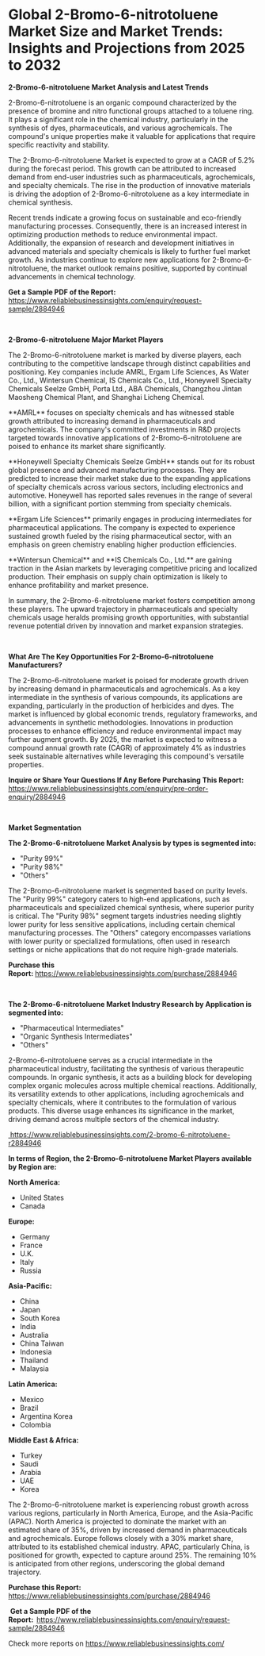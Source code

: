 <p><h1>Global 2-Bromo-6-nitrotoluene Market Size and Market Trends: Insights and Projections from 2025 to 2032</h1></p><p><strong>2-Bromo-6-nitrotoluene Market Analysis and Latest Trends</strong></p>
<p><p>2-Bromo-6-nitrotoluene is an organic compound characterized by the presence of bromine and nitro functional groups attached to a toluene ring. It plays a significant role in the chemical industry, particularly in the synthesis of dyes, pharmaceuticals, and various agrochemicals. The compound's unique properties make it valuable for applications that require specific reactivity and stability.</p><p>The 2-Bromo-6-nitrotoluene Market is expected to grow at a CAGR of 5.2% during the forecast period. This growth can be attributed to increased demand from end-user industries such as pharmaceuticals, agrochemicals, and specialty chemicals. The rise in the production of innovative materials is driving the adoption of 2-Bromo-6-nitrotoluene as a key intermediate in chemical synthesis.</p><p>Recent trends indicate a growing focus on sustainable and eco-friendly manufacturing processes. Consequently, there is an increased interest in optimizing production methods to reduce environmental impact. Additionally, the expansion of research and development initiatives in advanced materials and specialty chemicals is likely to further fuel market growth. As industries continue to explore new applications for 2-Bromo-6-nitrotoluene, the market outlook remains positive, supported by continual advancements in chemical technology.</p></p>
<p><strong>Get a Sample PDF of the Report:&nbsp;</strong> <a href="https://www.reliablebusinessinsights.com/enquiry/request-sample/2884946?utm_campaign=2662&utm_medium=2&utm_source=Github&utm_content=ia&utm_term=13032025&utm_id=2-bromo-6-nitrotoluene">https://www.reliablebusinessinsights.com/enquiry/request-sample/2884946</a></p>
<p>&nbsp;</p>
<p><strong>2-Bromo-6-nitrotoluene Major Market Players</strong></p>
<p><p>The 2-Bromo-6-nitrotoluene market is marked by diverse players, each contributing to the competitive landscape through distinct capabilities and positioning. Key companies include AMRL, Ergam Life Sciences, As Water Co., Ltd., Wintersun Chemical, IS Chemicals Co., Ltd., Honeywell Specialty Chemicals Seelze GmbH, Porta Ltd., ABA Chemicals, Changzhou Jintan Maosheng Chemical Plant, and Shanghai Licheng Chemical.</p><p>**AMRL** focuses on specialty chemicals and has witnessed stable growth attributed to increasing demand in pharmaceuticals and agrochemicals. The company's committed investments in R&D projects targeted towards innovative applications of 2-Bromo-6-nitrotoluene are poised to enhance its market share significantly.</p><p>**Honeywell Specialty Chemicals Seelze GmbH** stands out for its robust global presence and advanced manufacturing processes. They are predicted to increase their market stake due to the expanding applications of specialty chemicals across various sectors, including electronics and automotive. Honeywell has reported sales revenues in the range of several billion, with a significant portion stemming from specialty chemicals.</p><p>**Ergam Life Sciences** primarily engages in producing intermediates for pharmaceutical applications. The company is expected to experience sustained growth fueled by the rising pharmaceutical sector, with an emphasis on green chemistry enabling higher production efficiencies.</p><p>**Wintersun Chemical** and **IS Chemicals Co., Ltd.** are gaining traction in the Asian markets by leveraging competitive pricing and localized production. Their emphasis on supply chain optimization is likely to enhance profitability and market presence.</p><p>In summary, the 2-Bromo-6-nitrotoluene market fosters competition among these players. The upward trajectory in pharmaceuticals and specialty chemicals usage heralds promising growth opportunities, with substantial revenue potential driven by innovation and market expansion strategies.</p></p>
<p>&nbsp;</p>
<p><strong>What Are The Key Opportunities For 2-Bromo-6-nitrotoluene Manufacturers?</strong></p>
<p><p>The 2-Bromo-6-nitrotoluene market is poised for moderate growth driven by increasing demand in pharmaceuticals and agrochemicals. As a key intermediate in the synthesis of various compounds, its applications are expanding, particularly in the production of herbicides and dyes. The market is influenced by global economic trends, regulatory frameworks, and advancements in synthetic methodologies. Innovations in production processes to enhance efficiency and reduce environmental impact may further augment growth. By 2025, the market is expected to witness a compound annual growth rate (CAGR) of approximately 4% as industries seek sustainable alternatives while leveraging this compound's versatile properties.</p></p>
<p><strong>Inquire or Share Your Questions If Any Before Purchasing This Report:</strong> <a href="https://www.reliablebusinessinsights.com/enquiry/pre-order-enquiry/2884946?utm_campaign=2662&utm_medium=2&utm_source=Github&utm_content=ia&utm_term=13032025&utm_id=2-bromo-6-nitrotoluene">https://www.reliablebusinessinsights.com/enquiry/pre-order-enquiry/2884946</a></p>
<p>&nbsp;</p>
<p><strong>Market Segmentation</strong></p>
<p><strong>The 2-Bromo-6-nitrotoluene Market Analysis by types is segmented into:</strong></p>
<p><ul><li>"Purity 99%"</li><li>"Purity 98%"</li><li>"Others"</li></ul></p>
<p><p>The 2-Bromo-6-nitrotoluene market is segmented based on purity levels. The "Purity 99%" category caters to high-end applications, such as pharmaceuticals and specialized chemical synthesis, where superior purity is critical. The "Purity 98%" segment targets industries needing slightly lower purity for less sensitive applications, including certain chemical manufacturing processes. The "Others" category encompasses variations with lower purity or specialized formulations, often used in research settings or niche applications that do not require high-grade materials.</p></p>
<p><strong>Purchase this Report:&nbsp;</strong><a href="https://www.reliablebusinessinsights.com/purchase/2884946?utm_campaign=2662&utm_medium=2&utm_source=Github&utm_content=ia&utm_term=13032025&utm_id=2-bromo-6-nitrotoluene">https://www.reliablebusinessinsights.com/purchase/2884946</a></p>
<p>&nbsp;</p>
<p><strong>The 2-Bromo-6-nitrotoluene Market Industry Research by Application is segmented into:</strong></p>
<p><ul><li>"Pharmaceutical Intermediates"</li><li>"Organic Synthesis Intermediates"</li><li>"Others"</li></ul></p>
<p><p>2-Bromo-6-nitrotoluene serves as a crucial intermediate in the pharmaceutical industry, facilitating the synthesis of various therapeutic compounds. In organic synthesis, it acts as a building block for developing complex organic molecules across multiple chemical reactions. Additionally, its versatility extends to other applications, including agrochemicals and specialty chemicals, where it contributes to the formulation of various products. This diverse usage enhances its significance in the market, driving demand across multiple sectors of the chemical industry.</p></p>
<p><a href="https://www.reliablebusinessinsights.com/2-bromo-6-nitrotoluene-r2884946?utm_campaign=2662&utm_medium=2&utm_source=Github&utm_content=ia&utm_term=13032025&utm_id=2-bromo-6-nitrotoluene">&nbsp;https://www.reliablebusinessinsights.com/2-bromo-6-nitrotoluene-r2884946</a></p>
<p><strong>In terms of Region, the 2-Bromo-6-nitrotoluene Market Players available by Region are:</strong></p>
<p>
    <p> <strong> North America: </strong>
        <ul>
            <li>United States</li>
            <li>Canada</li>
        </ul>
        </p> 
    <p> <strong> Europe: </strong>
        <ul>
            <li>Germany</li>
            <li>France</li>
            <li>U.K.</li>
            <li>Italy</li>
            <li>Russia</li>
        </ul>
        </p> 
    <p> <strong> Asia-Pacific: </strong>
        <ul>
            <li>China</li>
            <li>Japan</li>
            <li>South Korea</li>
            <li>India</li>
            <li>Australia</li>
            <li>China Taiwan</li>
            <li>Indonesia</li>
            <li>Thailand</li>
            <li>Malaysia</li>
        </ul>
        </p> 
    <p> <strong> Latin America: </strong>
        <ul>
            <li>Mexico</li>
            <li>Brazil</li>
            <li>Argentina Korea</li>
            <li>Colombia</li>
        </ul>
        </p> 
    <p> <strong> Middle East & Africa: </strong>
        <ul>
            <li>Turkey</li>
            <li>Saudi</li>
            <li>Arabia</li>
            <li>UAE</li>
            <li>Korea</li>
        </ul>
    </p>
    </p>
<p><p>The 2-Bromo-6-nitrotoluene market is experiencing robust growth across various regions, particularly in North America, Europe, and the Asia-Pacific (APAC). North America is projected to dominate the market with an estimated share of 35%, driven by increased demand in pharmaceuticals and agrochemicals. Europe follows closely with a 30% market share, attributed to its established chemical industry. APAC, particularly China, is positioned for growth, expected to capture around 25%. The remaining 10% is anticipated from other regions, underscoring the global demand trajectory.</p></p>
<p><strong>Purchase this Report: </strong><a href="https://www.reliablebusinessinsights.com/purchase/2884946?utm_campaign=2662&utm_medium=2&utm_source=Github&utm_content=ia&utm_term=13032025&utm_id=2-bromo-6-nitrotoluene">https://www.reliablebusinessinsights.com/purchase/2884946</a></p>
<p>&nbsp;<strong>Get a Sample PDF of the Report:&nbsp;&nbsp;</strong><a href="https://www.reliablebusinessinsights.com/enquiry/request-sample/2884946?utm_campaign=2662&utm_medium=2&utm_source=Github&utm_content=ia&utm_term=13032025&utm_id=2-bromo-6-nitrotoluene">https://www.reliablebusinessinsights.com/enquiry/request-sample/2884946</a></p>
<p><strong></strong></p>
<p>Check more reports on <a href="https://www.reliablebusinessinsights.com/?utm_campaign=2662&utm_medium=2&utm_source=Github&utm_content=ia&utm_term=13032025&utm_id=2-bromo-6-nitrotoluene">https://www.reliablebusinessinsights.com/</a></p>